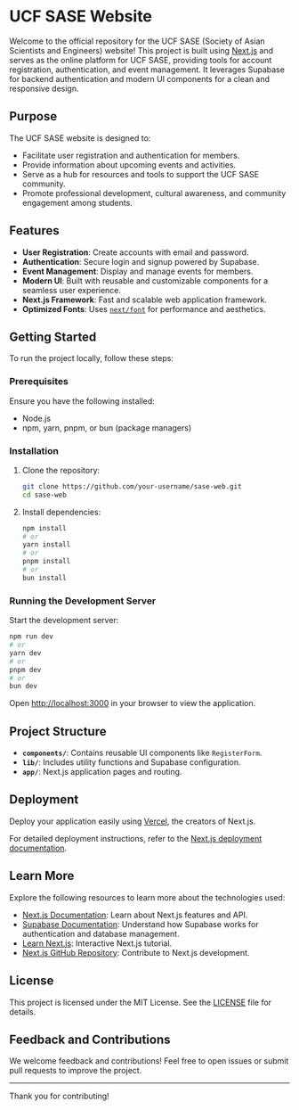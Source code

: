 # UCF SASE Website

Welcome to the official repository for the UCF SASE (Society of Asian Scientists and Engineers) website! This project is built using [Next.js](https://nextjs.org) and serves as the online platform for UCF SASE, providing tools for account registration, authentication, and event management. It leverages Supabase for backend authentication and modern UI components for a clean and responsive design.

## Purpose

The UCF SASE website is designed to:
- Facilitate user registration and authentication for members.
- Provide information about upcoming events and activities.
- Serve as a hub for resources and tools to support the UCF SASE community.
- Promote professional development, cultural awareness, and community engagement among students.

## Features

- **User Registration**: Create accounts with email and password.
- **Authentication**: Secure login and signup powered by Supabase.
- **Event Management**: Display and manage events for members.
- **Modern UI**: Built with reusable and customizable components for a seamless user experience.
- **Next.js Framework**: Fast and scalable web application framework.
- **Optimized Fonts**: Uses [`next/font`](https://nextjs.org/docs/app/building-your-application/optimizing/fonts) for performance and aesthetics.

## Getting Started

To run the project locally, follow these steps:

### Prerequisites

Ensure you have the following installed:
- Node.js
- npm, yarn, pnpm, or bun (package managers)

### Installation

1. Clone the repository:
   ```bash
   git clone https://github.com/your-username/sase-web.git
   cd sase-web
   ```

2. Install dependencies:
   ```bash
   npm install
   # or
   yarn install
   # or
   pnpm install
   # or
   bun install
   ```

### Running the Development Server

Start the development server:

```bash
npm run dev
# or
yarn dev
# or
pnpm dev
# or
bun dev
```

Open [http://localhost:3000](http://localhost:3000) in your browser to view the application.

## Project Structure

- **`components/`**: Contains reusable UI components like `RegisterForm`.
- **`lib/`**: Includes utility functions and Supabase configuration.
- **`app/`**: Next.js application pages and routing.

## Deployment

Deploy your application easily using [Vercel](https://vercel.com/new?utm_medium=default-template&filter=next.js&utm_source=create-next-app&utm_campaign=create-next-app-readme), the creators of Next.js.

For detailed deployment instructions, refer to the [Next.js deployment documentation](https://nextjs.org/docs/app/building-your-application/deploying).

## Learn More

Explore the following resources to learn more about the technologies used:

- [Next.js Documentation](https://nextjs.org/docs): Learn about Next.js features and API.
- [Supabase Documentation](https://supabase.com/docs): Understand how Supabase works for authentication and database management.
- [Learn Next.js](https://nextjs.org/learn): Interactive Next.js tutorial.
- [Next.js GitHub Repository](https://github.com/vercel/next.js): Contribute to Next.js development.

## License

This project is licensed under the MIT License. See the [LICENSE](LICENSE) file for details.

## Feedback and Contributions

We welcome feedback and contributions! Feel free to open issues or submit pull requests to improve the project.

---
Thank you for contributing!
